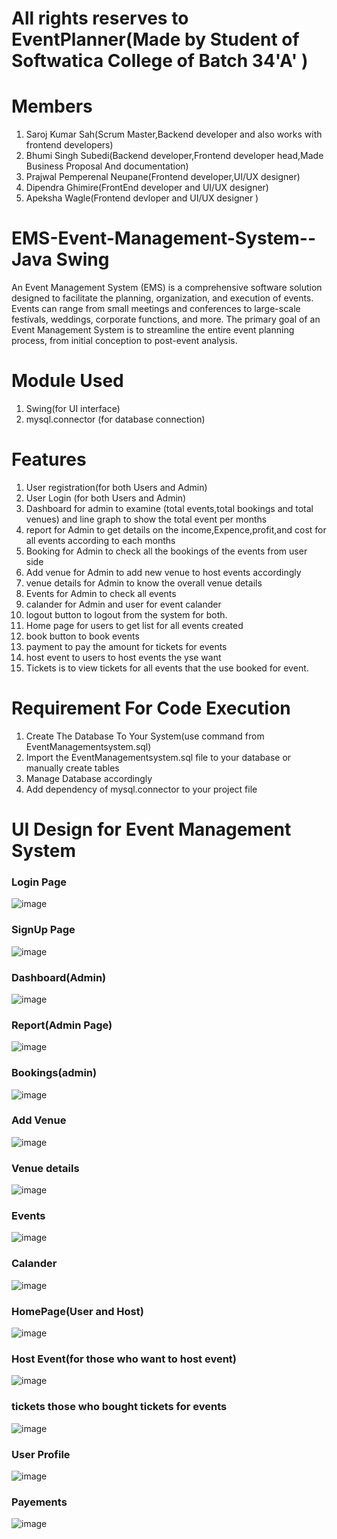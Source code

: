 # All rights reserves to EventPlanner(Made by Student of Softwatica College of Batch 34'A' )
# Members
1. Saroj Kumar Sah(Scrum Master,Backend developer and also works with frontend developers)
2. Bhumi Singh Subedi(Backend developer,Frontend developer head,Made Business Proposal And documentation)
3. Prajwal Pemperenal Neupane(Frontend developer,UI/UX designer)
4. Dipendra Ghimire(FrontEnd developer and UI/UX designer)
5. Apeksha Wagle(Frontend devloper and UI/UX designer )


# EMS-Event-Management-System--Java Swing
An Event Management System (EMS) is a comprehensive software solution designed to facilitate the planning, organization, and execution of events. Events can range from small meetings and conferences to large-scale festivals, weddings, corporate functions, and more. The primary goal of an Event Management System is to streamline the entire event planning process, from initial conception to post-event analysis.

# Module Used
1. Swing(for UI interface)
2. mysql.connector (for database connection)
# Features
1. User registration(for both Users and Admin)
2. User Login (for both Users and Admin)
3. Dashboard for admin to examine (total events,total bookings and total venues) and line graph to show the total event per months
4. report for Admin to get details on the income,Expence,profit,and cost for all events according to each months
5. Booking for Admin to check all the bookings of the events from user side
6. Add venue for Admin to add new venue to host events accordingly
7. venue details for Admin to know the overall venue details
8. Events for Admin to check all events
9. calander for Admin and user for event calander
10. logout button to logout from the system for both.
11. Home page for users to get list for all events created
12. book button to book events
13. payment to pay the amount for tickets for events
14. host event to users to host events the yse want
15. Tickets is to view tickets for all events that the use booked for event.

# Requirement For Code Execution
1. Create The Database To Your System(use command from EventManagementsystem.sql)
2. Import the EventManagementsystem.sql file to your database or manually create tables
3. Manage Database accordingly
4. Add dependency of mysql.connector to your project file

# UI Design for Event Management System
### Login Page
![image](https://github.com/Sarojshah1/EMS-Event-Management-System--FINAL/assets/87790861/5de957b0-bb7b-4b38-871f-bbe85fc1869a)
### SignUp Page
![image](https://github.com/Sarojshah1/EMS-Event-Management-System--FINAL/assets/87790861/a3f8d278-bb26-44b1-a52c-14c23cabad2c)
### Dashboard(Admin)
![image](https://github.com/Sarojshah1/EMS-Event-Management-System--FINAL/assets/87790861/93c13599-bc08-4428-ba41-2632468f81fd)
### Report(Admin Page)
![image](https://github.com/Sarojshah1/EMS-Event-Management-System--FINAL/assets/87790861/033656f4-bb7c-4c8a-813d-30b0d52ab3dc)
### Bookings(admin)
![image](https://github.com/Sarojshah1/EMS-Event-Management-System--FINAL/assets/87790861/ac932233-eb73-4245-b6e1-92c3a2be8a22)
### Add Venue
![image](https://github.com/Sarojshah1/EMS-Event-Management-System--FINAL/assets/87790861/b4bcaab8-8c8c-453f-8ce3-f6c766b6b1dd)
### Venue details
![image](https://github.com/Sarojshah1/EMS-Event-Management-System--FINAL/assets/87790861/5c2c2651-9aa9-44f8-b21c-3c2802419f8d)
### Events
![image](https://github.com/Sarojshah1/EMS-Event-Management-System--FINAL/assets/87790861/9de7193a-9fa1-44ed-be25-3243e0809e4a)
### Calander
![image](https://github.com/Sarojshah1/EMS-Event-Management-System--FINAL/assets/87790861/12f68051-a8f9-4960-a2a3-4d94f2d7cea9)
### HomePage(User and Host)
![image](https://github.com/Sarojshah1/EMS-Event-Management-System--FINAL/assets/87790861/18118ed8-c4df-4639-b6fe-7180ce665d52)
### Host Event(for those who want to host event)
![image](https://github.com/Sarojshah1/EMS-Event-Management-System--FINAL/assets/87790861/8733d242-3f4e-4dde-b09c-8e92f846e9ba)
### tickets those who bought tickets for events
![image](https://github.com/Sarojshah1/EMS-Event-Management-System--FINAL/assets/87790861/038c324b-4deb-426f-aaf5-2a0a1d6c93db)
### User Profile
![image](https://github.com/Sarojshah1/EMS-Event-Management-System--FINAL/assets/87790861/edfa8a35-c376-4401-b771-5f42e5efebdd)
### Payements
![image](https://github.com/Sarojshah1/EMS-Event-Management-System--FINAL/assets/87790861/1719d3fd-1d9b-4eeb-9bb5-db6a0db3a0ec)

















